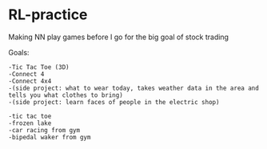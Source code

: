 # RL-practice
Making NN play games before I go for the big goal of stock trading

Goals:

	-Tic Tac Toe (3D)
	-Connect 4
	-Connect 4x4
	-(side project: what to wear today, takes weather data in the area and tells you what clothes to bring)
	-(side project: learn faces of people in the electric shop)
	
	-tic tac toe
	-frozen lake
	-car racing from gym
	-bipedal waker from gym
